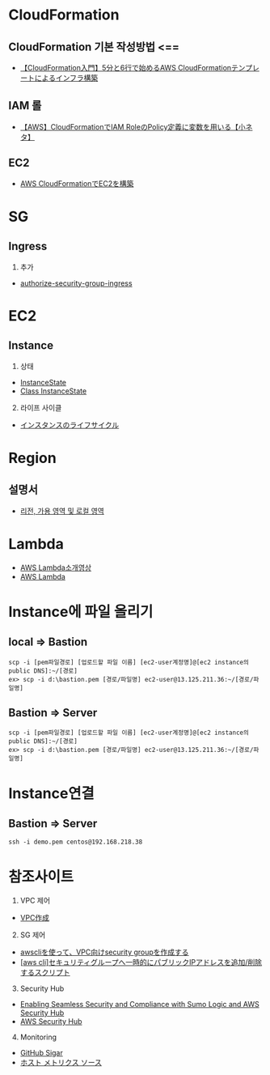 
# CloudFormation
## CloudFormation 기본 작성방법 <==
- [【CloudFormation入門】5分と6行で始めるAWS CloudFormationテンプレートによるインフラ構築](https://dev.classmethod.jp/cloud/aws/cloudformation-beginner01/)

## IAM 롤
- [【AWS】CloudFormationでIAM RoleのPolicy定義に変数を用いる【小ネタ】](https://qiita.com/tmiki/items/5ffcc09a20fb49478835)

## EC2 
- [AWS CloudFormationでEC2を構築](https://qiita.com/tyoshitake/items/c5176c0ef4de8d7cf5d8)

# SG
## Ingress
1. 추가
- [authorize-security-group-ingress](https://docs.aws.amazon.com/cli/latest/reference/ec2/authorize-security-group-ingress.html)

# EC2
## Instance
1. 상태
- [InstanceState](https://docs.aws.amazon.com/AWSEC2/latest/APIReference/API_InstanceState.html)
- [Class InstanceState](https://docs.aws.amazon.com/AWSJavaSDK/latest/javadoc/com/amazonaws/services/ec2/model/InstanceState.html#setCode-java.lang.Integer-)
2. 라이프 사이클
- [インスタンスのライフサイクル](https://docs.aws.amazon.com/ja_jp/AWSEC2/latest/UserGuide/ec2-instance-lifecycle.html)

# Region
## 설명서
- [리전, 가용 영역 및 로컬 영역](https://docs.aws.amazon.com/ko_kr/AWSEC2/latest/UserGuide/using-regions-availability-zones.html)


# Lambda
- [AWS Lambda소개영상](https://www.youtube.com/watch?v=z6hXBiz0ywM&ab_channel=AmazonWebServices)
- [AWS Lambda](https://www.youtube.com/watch?v=Hr6ZIvXSZpw)

# Instance에 파일 올리기
## local => Bastion
```shell
scp -i [pem파일경로] [업로드할 파일 이름] [ec2-user계정명]@[ec2 instance의 public DNS]:~/[경로]
ex> scp -i d:\bastion.pem [경로/파일명] ec2-user@13.125.211.36:~/[경로/파일명]
```

## Bastion => Server
```shell
scp -i [pem파일경로] [업로드할 파일 이름] [ec2-user계정명]@[ec2 instance의 public DNS]:~/[경로]
ex> scp -i d:\bastion.pem [경로/파일명] ec2-user@13.125.211.36:~/[경로/파일명]
```

# Instance연결
## Bastion => Server
```
ssh -i demo.pem centos@192.168.218.38
```

# 참조사이트
1. VPC 제어
- [VPC作成](https://qiita.com/tcsh/items/41e1aa3c77c469c92e84)

2. SG 제어
- [awscliを使って、VPC向けsecurity groupを作成する](https://reiki4040.hatenablog.com/entry/2014/08/31/200001)
- [[aws cli]セキュリティグループへ一時的にパブリックIPアドレスを追加/削除するスクリプト](https://dev.classmethod.jp/cloud/aws/aws-cli-temporary-allow-access-script/)

3. Security Hub
- [Enabling Seamless Security and Compliance with Sumo Logic and AWS Security Hub](https://aws.amazon.com/ko/blogs/apn/enabling-seamless-security-and-compliance-with-sumo-logic-and-aws-security-hub/)
- [AWS Security Hub](https://aws.amazon.com/jp/security-hub/)

4. Monitoring
- [GitHub Sigar](https://github.com/hyperic/sigar)
- [ホスト メトリクス ソース](https://help.sumologic.jp/03Send-Data/Sources/01Sources-for-Installed-Collectors/Host-Metrics-Source)
